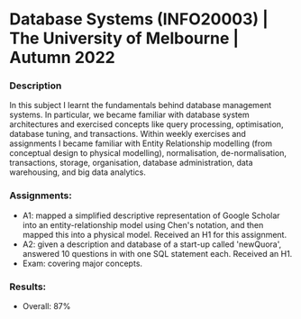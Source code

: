 # Database Systems (INFO20003) | The University of Melbourne | Autumn 2022

### Description
In this subject I learnt the fundamentals behind database management systems. In particular, we became familiar with database system architectures and exercised concepts like query processing, optimisation, database tuning, and transactions. Within weekly exercises and assignments I became familiar with Entity Relationship modelling (from conceptual design to physical modelling), normalisation, de-normalisation, transactions, storage, organisation, database administration, data warehousing, and big data analytics.

### Assignments:
- A1: mapped a simplified descriptive representation of Google Scholar into an entity-relationship model using Chen's notation, and then mapped this into a physical model. Received an H1 for this assignment.
- A2: given a description and database of a start-up called 'newQuora', answered 10 questions in with one SQL statement each. Received an H1.
- Exam: covering major concepts.
### Results:
- Overall: 87%
